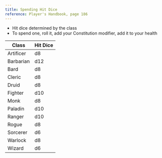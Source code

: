 ```yaml
---
title: Spending Hit Dice
reference: Player's Handbook, page 186
---
```


- Hit dice determined by the class
- To spend one, roll it, add your Constitution modifier, add it to your health

| Class     | Hit Dice |
| --------- | -------- |
| Artificer | d8       |
| Barbarian | d12      |
| Bard      | d8       |
| Cleric    | d8       |
| Druid     | d8       |
| Fighter   | d10      |
| Monk      | d8       |
| Paladin   | d10      |
| Ranger    | d10      |
| Rogue     | d8       |
| Sorcerer  | d6       |
| Warlock   | d8       |
| Wizard    | d6       |
